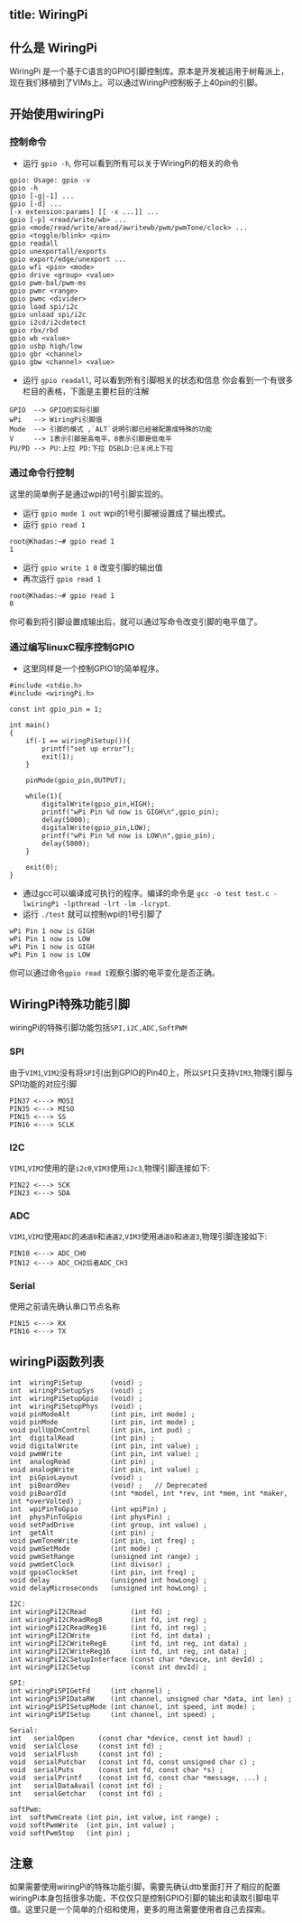 title: WiringPi
---

## 什么是 WiringPi
WiringPi 是一个基于C语言的GPIO引脚控制库。原本是开发被运用于树莓派上，现在我们移植到了VIMs上。可以通过WiringPi控制板子上40pin的引脚。

## 开始使用wiringPi
### 控制命令

* 运行 `gpio -h`, 你可以看到所有可以关于WiringPi的相关的命令
```
gpio: Usage: gpio -v
gpio -h
gpio [-g|-1] ...
gpio [-d] ...
[-x extension:params] [[ -x ...]] ...
gpio [-p] <read/write/wb> ...
gpio <mode/read/write/aread/awritewb/pwm/pwmTone/clock> ...
gpio <toggle/blink> <pin>
gpio readall
gpio unexportall/exports
gpio export/edge/unexport ...
gpio wfi <pin> <mode>
gpio drive <group> <value>
gpio pwm-bal/pwm-ms 
gpio pwmr <range> 
gpio pwmc <divider> 
gpio load spi/i2c
gpio unload spi/i2c
gpio i2cd/i2cdetect
gpio rbx/rbd
gpio wb <value>
gpio usbp high/low
gpio gbr <channel>
gpio gbw <channel> <value>
```
* 运行 `gpio readall`, 可以看到所有引脚相关的状态和信息
你会看到一个有很多栏目的表格，下面是主要栏目的注解
```
GPIO  --> GPIO的实际引脚
wPi   --> WiringPi引脚值
Mode  --> 引脚的模式 ,`ALT`说明引脚已经被配置成特殊的功能
V     --> 1表示引脚是高电平，0表示引脚是低电平
PU/PD --> PU:上拉 PD:下拉 DSBLD:已关闭上下拉
```
### 通过命令行控制
这里的简单例子是通过wpi的1号引脚实现的。
* 运行 `gpio mode 1 out`
wpi的1号引脚被设置成了输出模式。
* 运行 `gpio read 1`
```
root@Khadas:~# gpio read 1
1
```
* 运行 `gpio write 1 0` 改变引脚的输出值
* 再次运行 `gpio read 1` 
```
root@Khadas:~# gpio read 1   
0
```
你可看到将引脚设置成输出后，就可以通过写命令改变引脚的电平值了。

### 通过编写linuxC程序控制GPIO
* 这里同样是一个控制GPIO1的简单程序。
```
#include <stdio.h>
#include <wiringPi.h>

const int gpio_pin = 1;

int main()
{
	if(-1 == wiringPiSetup()){
		printf("set up error");
		exit(1);
	}

	pinMode(gpio_pin,OUTPUT);

	while(1){
		digitalWrite(gpio_pin,HIGH);
		printf("wPi Pin %d now is GIGH\n",gpio_pin);
		delay(5000);
		digitalWrite(gpio_pin,LOW);
		printf("wPi Pin %d now is LOW\n",gpio_pin);
		delay(5000);
	}

	exit(0);
}
```
* 通过gcc可以编译成可执行的程序。编译的命令是 `gcc -o test test.c -lwiringPi -lpthread -lrt -lm -lcrypt`.
* 运行 `./test` 就可以控制wpi的1号引脚了
```
wPi Pin 1 now is GIGH
wPi Pin 1 now is LOW
wPi Pin 1 now is GIGH
wPi Pin 1 now is LOW
```
你可以通过命令`gpio read 1`观察引脚的电平变化是否正确。

## WiringPi特殊功能引脚
wiringPi的特殊引脚功能包括`SPI,i2C,ADC,SoftPWM`

### SPI

由于`VIM1`,`VIM2`没有将`SPI`引出到GPIO的Pin40上，所以`SPI`只支持`VIM3`,物理引脚与SPI功能的对应引脚
```
PIN37 <---> MOSI
PIN35 <---> MISO
PIN15 <---> SS
PIN16 <---> SCLK
```

### I2C
`VIM1`,`VIM2`使用的是`i2c0`,`VIM3`使用`i2c3`,物理引脚连接如下:
```
PIN22 <---> SCK
PIN23 <---> SDA
```
### ADC
`VIM1`,`VIM2`使用`ADC`的`通道0`和`通道2`,`VIM3`使用`通道0`和`通道3`,物理引脚连接如下:
```
PIN10 <---> ADC_CH0
PIN12 <---> ADC_CH2后者ADC_CH3
```
### Serial
使用之前请先确认串口节点名称
```
PIN15 <---> RX
PIN16 <---> TX
```


## wiringPi函数列表
```
int  wiringPiSetup       (void) ;
int  wiringPiSetupSys    (void) ;
int  wiringPiSetupGpio   (void) ;
int  wiringPiSetupPhys   (void) ;
void pinModeAlt          (int pin, int mode) ;
void pinMode             (int pin, int mode) ;
void pullUpDnControl     (int pin, int pud) ;
int  digitalRead         (int pin) ;
void digitalWrite        (int pin, int value) ;
void pwmWrite            (int pin, int value) ;
int  analogRead          (int pin) ;
void analogWrite         (int pin, int value) ;
int  piGpioLayout        (void) ;
int  piBoardRev          (void) ;   // Deprecated
void piBoardId           (int *model, int *rev, int *mem, int *maker, int *overVolted) ;
int  wpiPinToGpio        (int wpiPin) ;
int  physPinToGpio       (int physPin) ;
void setPadDrive         (int group, int value) ;
int  getAlt              (int pin) ;
void pwmToneWrite        (int pin, int freq) ;
void pwmSetMode          (int mode) ;
void pwmSetRange         (unsigned int range) ;
void pwmSetClock         (int divisor) ;
void gpioClockSet        (int pin, int freq) ;
void delay               (unsigned int howLong) ;
void delayMicroseconds   (unsigned int howLong) ;

I2C:
int wiringPiI2CRead           (int fd) ;
int wiringPiI2CReadReg8       (int fd, int reg) ;
int wiringPiI2CReadReg16      (int fd, int reg) ;
int wiringPiI2CWrite          (int fd, int data) ;
int wiringPiI2CWriteReg8      (int fd, int reg, int data) ;
int wiringPiI2CWriteReg16     (int fd, int reg, int data) ;
int wiringPiI2CSetupInterface (const char *device, int devId) ;
int wiringPiI2CSetup          (const int devId) ;

SPI:
int wiringPiSPIGetFd     (int channel) ;
int wiringPiSPIDataRW    (int channel, unsigned char *data, int len) ;
int wiringPiSPISetupMode (int channel, int speed, int mode) ;
int wiringPiSPISetup     (int channel, int speed) ;

Serial:
int   serialOpen      (const char *device, const int baud) ;
void  serialClose     (const int fd) ;
void  serialFlush     (const int fd) ;
void  serialPutchar   (const int fd, const unsigned char c) ;
void  serialPuts      (const int fd, const char *s) ;
void  serialPrintf    (const int fd, const char *message, ...) ;
int   serialDataAvail (const int fd) ;
int   serialGetchar   (const int fd) ;

softPwm:
int  softPwmCreate (int pin, int value, int range) ;
void softPwmWrite  (int pin, int value) ;
void softPwmStop   (int pin) ;

```

## 注意
如果需要使用wiringPi的特殊功能引脚，需要先确认dtb里面打开了相应的配置
wiringPi本身包括很多功能，不仅仅只是控制GPIO引脚的输出和读取引脚电平值。这里只是一个简单的介绍和使用，更多的用法需要使用者自己去探索。
